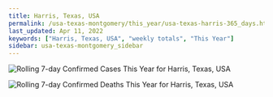 ```yaml
---
title: Harris, Texas, USA
permalink: /usa-texas-montgomery/this_year/usa-texas-harris-365_days.html
last_updated: Apr 11, 2022
keywords: ["Harris, Texas, USA", "weekly totals", "This Year"]
sidebar: usa-texas-montgomery_sidebar
---
```


![Rolling 7-day Confirmed Cases This Year for Harris, Texas, USA](/covid_tracker/images/graphs/usa-texas-harris-rolling_7_days_confirmed-365_days_graph.png)

![Rolling 7-day Confirmed Deaths This Year for Harris, Texas, USA](/covid_tracker/images/graphs/usa-texas-harris-rolling_7_days_deaths-365_days_graph.png)
